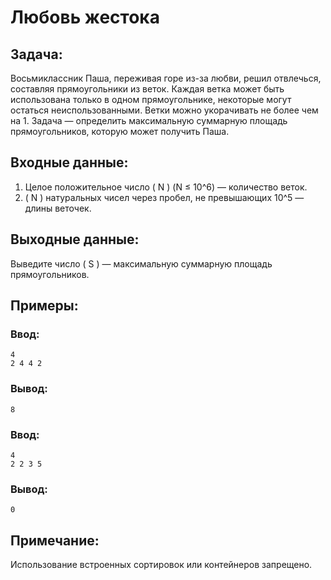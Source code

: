 # Любовь жестока

## Задача:
Восьмиклассник Паша, переживая горе из-за любви, решил отвлечься, составляя прямоугольники из веток. Каждая ветка может быть использована только в одном прямоугольнике, некоторые могут остаться неиспользованными. Ветки можно укорачивать не более чем на 1. Задача — определить максимальную суммарную площадь прямоугольников, которую может получить Паша.

## Входные данные:
1. Целое положительное число \( N \) (N ≤ 10^6) — количество веток.
2. \( N \) натуральных чисел через пробел, не превышающих 10^5 — длины веточек.

## Выходные данные:
Выведите число \( S \) — максимальную суммарную площадь прямоугольников.

## Примеры:

### Ввод:
```
4
2 4 4 2
```
### Вывод:
```
8
```

### Ввод:
```
4
2 2 3 5
```
### Вывод:
```
0
```

## Примечание:
Использование встроенных сортировок или контейнеров запрещено.